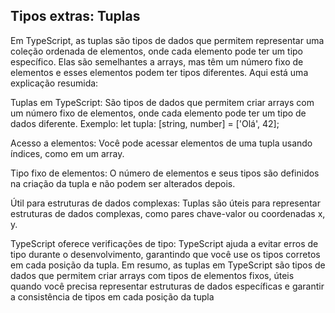 ## Tipos extras: Tuplas
Em TypeScript, as tuplas são tipos de dados que permitem representar uma coleção ordenada de elementos, onde cada elemento pode ter um tipo específico. Elas são semelhantes a arrays, mas têm um número fixo de elementos e esses elementos podem ter tipos diferentes. Aqui está uma explicação resumida:

 Tuplas em TypeScript: São tipos de dados que permitem criar arrays com um número fixo de elementos, onde cada elemento pode ter um tipo de dados diferente.
Exemplo: let tupla: [string, number] = ['Olá', 42];

Acesso a elementos: Você pode acessar elementos de uma tupla usando índices, como em um array.

Tipo fixo de elementos: O número de elementos e seus tipos são definidos na criação da tupla e não podem ser alterados depois.

Útil para estruturas de dados complexas: Tuplas são úteis para representar estruturas de dados complexas, como pares chave-valor ou coordenadas x, y.

TypeScript oferece verificações de tipo: TypeScript ajuda a evitar erros de tipo durante o desenvolvimento, garantindo que você use os tipos corretos em cada posição da tupla.
Em resumo, as tuplas em TypeScript são tipos de dados que permitem criar arrays com tipos de elementos fixos, úteis quando você precisa representar estruturas de dados específicas e garantir a consistência de tipos em cada posição da tupla